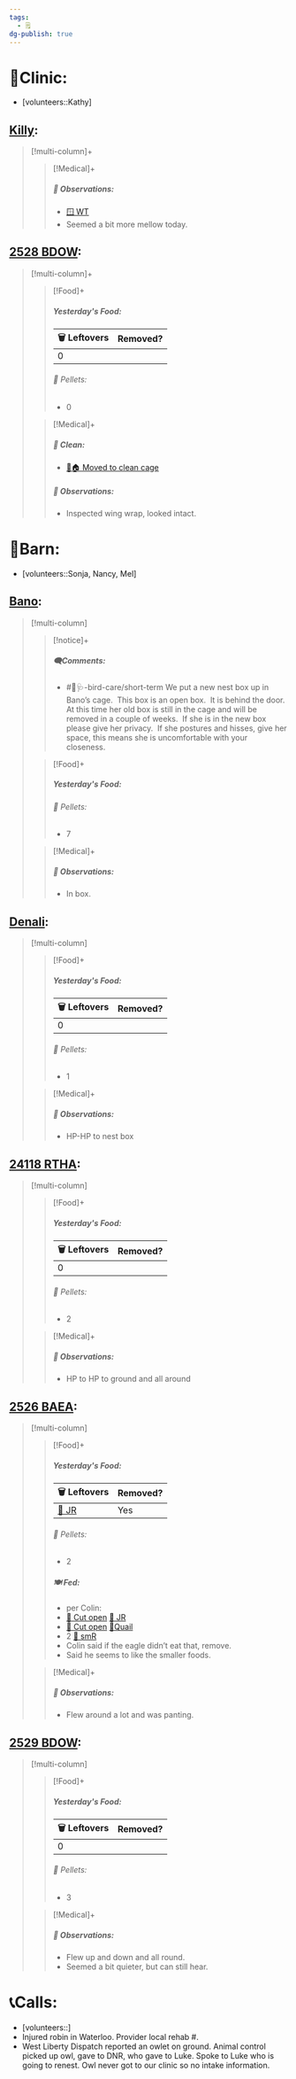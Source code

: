 ```yaml
---
tags:
  - 🗒️
dg-publish: true
---
```


# 🏥Clinic:
- [volunteers::Kathy]

## [Killy](../RARE%20Birds/Ed%20Birds/Killy.md):
> [!multi-column]+
>
>> [!Medical]+
>> ##### 🔭 Observations:
>> - [🪟 WT](../Admin/Codes/Window%20time.md)
>> - Seemed a bit more mellow today.

## [2528 BDOW](../RARE%20Birds/2528%20BDOW.md):
> [!multi-column]+
>
>> [!Food]+
>>##### Yesterday's Food:
>> |🗑️ Leftovers| Removed?
>> |---|---|
>>|0|
>>
>>###### 💩 Pellets:
>>- 0
>
>> [!Medical]+
>>##### 🫧 Clean:
>> - [🧼🏠 Moved to clean cage](../Admin/Codes/Moved%20to%20clean%20cage.md)
>>
>> ##### 🔭 Observations:
>> - Inspected wing wrap, looked intact. 

# 🏡Barn:
- [volunteers::Sonja, Nancy, Mel]

## [Bano](../RARE%20Birds/Ed%20Birds/Bano.md):
> [!multi-column]
>
>> [!notice]+
>> ##### 🗨️Comments:
>> - #🦅🩺-bird-care/short-term We put a new nest box up in Bano’s cage.  This box is an open box.  It is behind the door.  At this time her old box is still in the cage and will be removed in a couple of weeks.  If she is in the new box please give her privacy.  If she postures and hisses, give her space, this means she is uncomfortable with your closeness.  
>
>> [!Food]+
>> ##### Yesterday's Food:
>>###### 💩 Pellets:
>>- 7
>
>> [!Medical]+
>> ##### 🔭 Observations:
>> - In box.

## [Denali](../RARE%20Birds/Ed%20Birds/Denali.md):
> [!multi-column]
>
>> [!Food]+
>> ##### Yesterday's Food:
>> |🗑️ Leftovers| Removed?
>> |---|---|
>>|0|
>>
>>###### 💩 Pellets:
>>- 1
>
>> [!Medical]+
>> ##### 🔭 Observations:
>> - HP-HP to nest box

## [24118 RTHA](../RARE%20Birds/24118%20RTHA.md):
> [!multi-column]
>
>> [!Food]+
>> ##### Yesterday's Food:
>> |🗑️ Leftovers| Removed?
>> |---|---|
>>|0|
>>
>>###### 💩 Pellets:
>>- 2
>
>> [!Medical]+
>> ##### 🔭 Observations:
>> - HP to HP to ground and all around

## [2526 BAEA](../RARE%20Birds/2526%20BAEA.md):
> [!multi-column]
>
>> [!Food]+
>> ##### Yesterday's Food:
>> |🗑️ Leftovers| Removed?
>> |---|---|
>>|[🐀 JR](../Admin/Codes/Food/Jumbo%20Rat.md)|Yes|
>>
>>###### 💩 Pellets:
>>- 2
>>
>> ##### 🍽️ Fed:
>> - per Colin:
>> 	- [🔪 Cut open](../Admin/Codes/Cut%20open.md) [🐀 JR](../Admin/Codes/Food/Jumbo%20Rat.md)
>> 	- [🔪 Cut open](../Admin/Codes/Cut%20open.md) [🐥Quail](../Admin/Codes/Food/Quail.md)
>> 	- 2 [🐀 smR](../Admin/Codes/Food/Small%20Rat.md)
>> - Colin said if the eagle didn’t eat that, remove.
>> - Said he seems to like the smaller foods. 
>
>> [!Medical]+
>> ##### 🔭 Observations:
>> - Flew around a lot and was panting.

## [2529 BDOW](../RARE%20Birds/2529%20BDOW.md):
> [!multi-column]
>
>> [!Food]+
>> ##### Yesterday's Food:
>> |🗑️ Leftovers| Removed?
>> |---|---|
>>|0|
>>
>>###### 💩 Pellets:
>>- 3
>
>> [!Medical]+
>> ##### 🔭 Observations:
>> - Flew up and down and all round. 
>> - Seemed a bit quieter, but can still hear.

# 📞Calls:
- [volunteers::]
- Injured robin in Waterloo. Provider local rehab #.
- West Liberty Dispatch reported an owlet on ground. Animal control picked up owl, gave to DNR, who gave to Luke. Spoke to Luke who is going to renest. Owl never got to our clinic so no intake information.

